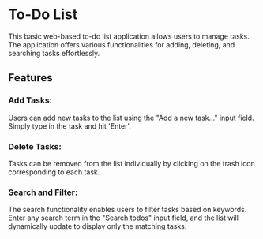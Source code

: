 # To-Do List
This basic web-based to-do list application allows users to manage tasks. The application offers various functionalities for adding, deleting, and searching tasks effortlessly.

## Features
### Add Tasks:
Users can add new tasks to the list using the "Add a new task..." input field. Simply type in the task and hit 'Enter'.

### Delete Tasks:
Tasks can be removed from the list individually by clicking on the trash icon corresponding to each task.

### Search and Filter:
The search functionality enables users to filter tasks based on keywords. Enter any search term in the "Search todos" input field, and the list will dynamically update to display only the matching tasks.

<!-- <a href="">To-Do List</a> -->